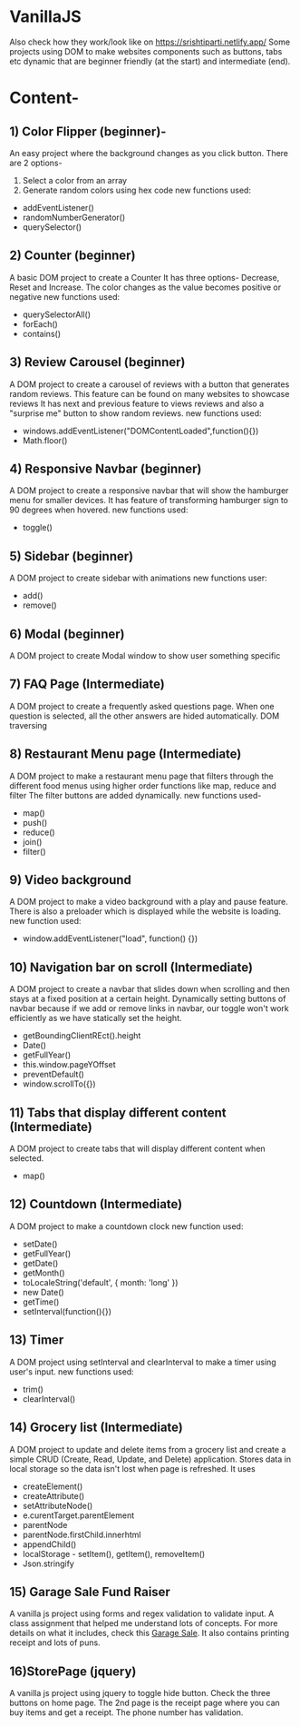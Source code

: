 # VanillaJS
Also check how they work/look like on https://srishtiparti.netlify.app/
Some projects using DOM to make websites components such as buttons, tabs etc dynamic that are beginner friendly (at the start) and intermediate (end).

# Content-

## 1) Color Flipper (beginner)-
An easy project where the background changes as you click button. There are 2 options-
1) Select a color from an array
2) Generate random colors using hex code
new functions used:
- addEventListener()
- randomNumberGenerator()
- querySelector()
## 2) Counter (beginner)
A basic DOM project to create a Counter
It has three options- Decrease, Reset and Increase. The color changes as the value becomes positive or negative
new functions used:
- querySelectorAll()
- forEach()
- contains()
## 3) Review Carousel (beginner)
A DOM project to create a carousel of reviews with a button that generates random reviews. This feature can be found on many websites to showcase reviews
It has next and previous feature to views reviews and also a "surprise me" button to show random reviews.
new functions used:
- windows.addEventListener("DOMContentLoaded",function(){})
- Math.floor()
## 4) Responsive Navbar (beginner)
A DOM project to create a responsive navbar that will show the hamburger menu for smaller devices. It has feature of transforming hamburger sign to 90 degrees when hovered.
new functions used:
- toggle()
## 5) Sidebar (beginner)
A DOM project to create sidebar with animations
new functions user:
- add()
- remove()
## 6) Modal (beginner)
A DOM project to create Modal window to show user something specific
## 7) FAQ Page (Intermediate)
A DOM project to create a frequently asked questions page.
When one question is selected, all the other answers are hided automatically.
DOM traversing
## 8) Restaurant Menu page (Intermediate)
A DOM project to make a restaurant menu page that filters through the different food menus using higher order functions like map, reduce and filter
The filter buttons are added dynamically. 
new functions used-
- map()
- push()
- reduce()
- join()
- filter()
## 9) Video background
A DOM project to make a video background with a play and pause feature.
There is also a preloader which is displayed while the website is loading.
new function used:
- window.addEventListener("load", function() {})
## 10) Navigation bar on scroll (Intermediate)
A DOM project to create a navbar that slides down when scrolling and then stays at a fixed position at a certain height.
Dynamically setting buttons of navbar because if we add or remove links in navbar, our toggle won't work efficiently as we have statically set the height.
- getBoundingClientREct().height
- Date()
- getFullYear()
- this.window.pageYOffset
- preventDefault()
- window.scrollTo({})
## 11) Tabs that display different content (Intermediate)
A DOM project to create tabs that will display different content when selected.
- map()
## 12) Countdown (Intermediate)
A DOM project to make a countdown clock
new function used:
- setDate()
- getFullYear()
- getDate()
- getMonth()
- toLocaleString('default', { month: 'long' })
- new Date()
- getTime()
- setInterval(function(){})
## 13) Timer
A DOM project using setInterval and clearInterval to make a timer using user's input.
new functions used:
- trim()
- clearInterval()
## 14) Grocery list (Intermediate)
A DOM project to update and delete items from a grocery list and create a simple CRUD (Create, Read, Update, and Delete) application.
Stores data in local storage so the data isn't lost when page is refreshed.
It uses
- createElement()
- createAttribute()
- setAttributeNode()
- e.curentTarget.parentElement
- parentNode
- parentNode.firstChild.innerhtml
- appendChild()
- localStorage - setItem(), getItem(), removeItem()
- Json.stringify
## 15) Garage Sale Fund Raiser
A vanilla js project using forms and regex validation to validate input. A class assignment that helped me understand lots of concepts. For more details on what it includes, check this [Garage Sale](https://github.com/srishtiparti/garageSale). It also contains printing receipt and lots of puns.
## 16)StorePage (jquery)
A vanilla js project using jquery to toggle hide button. Check the three buttons on home page. The 2nd page is the receipt page where you can buy items and get a receipt. The phone number has validation.

